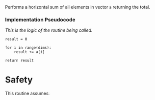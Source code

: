 Performs a horizontal sum of all elements in vector `a` returning the total.

### Implementation Pseudocode

_This is the logic of the routine being called._

```ignore
result = 0

for i in range(dims):
    result += a[i]

return result
```

# Safety

This routine assumes: